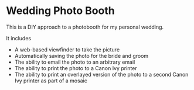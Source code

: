 # Wedding Photo Booth

This is a DIY approach to a photobooth for my personal wedding.

It includes

- A web-based viewfinder to take the picture
- Automatically saving the photo for the bride and groom 
- The ability to email the photo to an arbitrary email
- The ability to print the photo to a Canon Ivy printer
- The ability to print an overlayed version of the photo to a second Canon Ivy printer as part of a mosaic